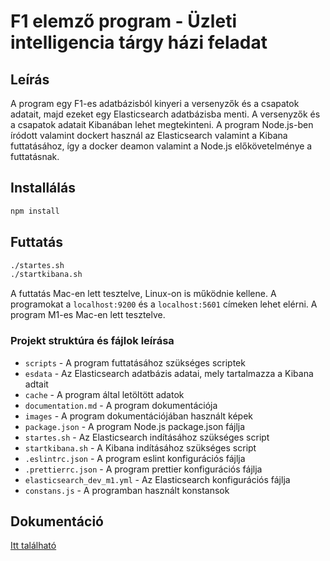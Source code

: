 # F1 elemző program - Üzleti intelligencia tárgy házi feladat

## Leírás
A program egy F1-es adatbázisból kinyeri a versenyzők és a csapatok adatait, majd ezeket egy Elasticsearch adatbázisba
menti. A versenyzők és a csapatok adatait Kibanában lehet megtekinteni. A program Node.js-ben íródott valamint
dockert használ az Elasticsearch valamint a Kibana futtatásához, így a docker deamon valamint a Node.js előkövetelménye 
a futtatásnak. 

## Installálás
```bash
npm install
```

## Futtatás
```bash
./startes.sh
./startkibana.sh
```

A futtatás Mac-en lett tesztelve, Linux-on is működnie kellene. A programokat a `localhost:9200` és a `localhost:5601` 
címeken lehet elérni. A program M1-es Mac-en lett tesztelve.

### Projekt struktúra és fájlok leírása
- `scripts` - A program futtatásához szükséges scriptek
- `esdata` - Az Elasticsearch adatbázis adatai, mely tartalmazza a Kibana adtait
- `cache` - A program által letöltött adatok
- `documentation.md` - A program dokumentációja
- `images` - A program dokumentációjában használt képek
- `package.json` - A program Node.js package.json fájlja
- `startes.sh` - Az Elasticsearch indításához szükséges script
- `startkibana.sh` - A Kibana indításához szükséges script
- `.eslintrc.json` - A program eslint konfigurációs fájlja
- `.prettierrc.json` - A program prettier konfigurációs fájlja
- `elasticsearch_dev_m1.yml` - Az Elasticsearch konfigurációs fájlja
- `constans.js` - A programban használt konstansok

## Dokumentáció
[Itt található](./documentation.md)
